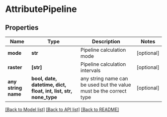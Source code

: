 # AttributePipeline


## Properties
Name | Type | Description | Notes
------------ | ------------- | ------------- | -------------
**mode** | **str** | Pipeline calculation mode | [optional] 
**raster** | **[str]** | Pipeline calculation intervals | [optional] 
**any string name** | **bool, date, datetime, dict, float, int, list, str, none_type** | any string name can be used but the value must be the correct type | [optional]

[[Back to Model list]](../README.md#documentation-for-models) [[Back to API list]](../README.md#documentation-for-api-endpoints) [[Back to README]](../README.md)


